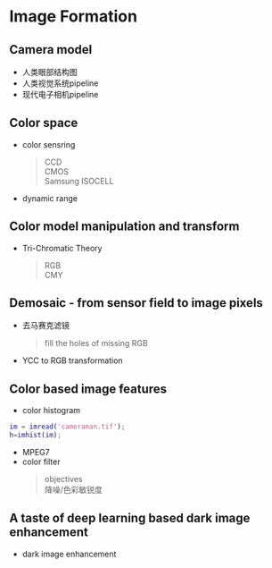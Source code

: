 # Image Formation

## Camera model
- 人类眼部结构图
- 人类视觉系统pipeline
- 现代电子相机pipeline

## Color space
- color sensring
    > CCD  
    > CMOS  
    > Samsung ISOCELL  
- dynamic range

## Color model manipulation and transform
- Tri-Chromatic Theory  
    > RGB  
    > CMY

## Demosaic - from sensor field to image pixels
- 去马赛克滤镜
    > fill the holes of missing RGB
- YCC to RGB transformation

## Color based image features
- color histogram  
```matlab
im = imread('cameraman.tif');
h=imhist(im);
```
- MPEG7
- color filter 
    > objectives  
    > 降噪/色彩敏锐度  

## A taste of deep learning based dark image enhancement
- dark image enhancement
